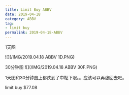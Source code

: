 ```yaml
---
title: Limit Buy ABBV
date: 2019-04-18
category: ABBV
tag:
- limit buy
permalink: 2019-04-18-ABBV
---
```

1天图

![](/IMG/2019.04.18 ABBV 1D.PNG)

30分钟图
![](/IMG/2019.04.18 ABBV 30F.PNG)

1天图和30分钟图上都跌到了中枢下限。。应该可以再涨回去吧。

limit buy $\$$77.08
